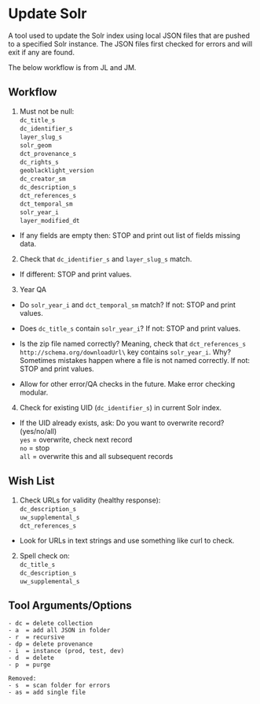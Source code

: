 # Update Solr

A tool used to update the Solr index using local JSON files that are pushed to a specified Solr instance. The JSON files first checked for errors and will exit if any are found.

The below workflow is from JL and JM.



## Workflow

1. Must not be null:  
  `dc_title_s`  
  `dc_identifier_s`  
  `layer_slug_s`  
  `solr_geom`  
  `dct_provenance_s`  
  `dc_rights_s`  
  `geoblacklight_version`  
  `dc_creator_sm`  
  `dc_description_s`  
  `dct_references_s`  
  `dct_temporal_sm`  
  `solr_year_i`  
  `layer_modified_dt`

  - If any fields are empty then: STOP and print out list of fields missing data.

2. Check that `dc_identifier_s` and `layer_slug_s` match.

  - If different: STOP and print values.

3. Year QA

  - Do `solr_year_i` and `dct_temporal_sm` match? If not: STOP and print values.

  - Does `dc_title_s` contain `solr_year_i`? If not: STOP and print values.

  - Is the zip file named correctly? Meaning, check that `dct_references_s` `http://schema.org/downloadUrl\` key contains `solr_year_i`. Why? Sometimes mistakes happen where a file is not named correctly. If not: STOP and print values.

  - Allow for other error/QA checks in the future. Make error checking modular.

4. Check for existing UID (`dc_identifier_s`) in current Solr index. 

  - If the UID already exists, ask: Do you want to overwrite record? (yes/no/all)  
  `yes` = overwrite, check next record  
  `no` = stop  
  `all` = overwrite this and all subsequent records  



## Wish List

1. Check URLs for validity (healthy response):  
  `dc_description_s`  
  `uw_supplemental_s`  
  `dct_references_s`

  - Look for URLs in text strings and use something like curl to check.

2. Spell check on:  
  `dc_title_s`  
  `dc_description_s`  
  `uw_supplemental_s`

## Tool Arguments/Options
```
- dc = delete collection
- a  = add all JSON in folder
- r  = recursive
- dp = delete provenance
- i  = instance (prod, test, dev)
- d  = delete
- p  = purge

Removed:
- s  = scan folder for errors
- as = add single file
```